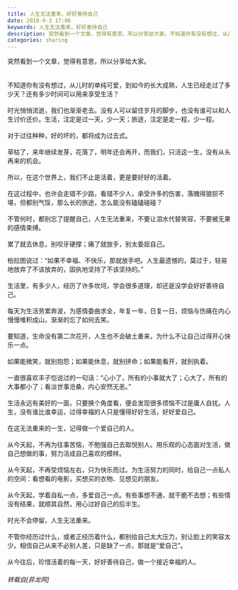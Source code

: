 ```yaml
---
title: 人生无法重来，好好善待自己
date: 2018-9-3 17:06
keywords: 人生无法重来，好好善待自己
description: 突然看到一个文章，觉得有意思，所以分享给大家。不知道你有没有想过，从儿时的单纯可爱，到如今的长大成熟，人生已经走过了多少天？还有多少时间可以用来享受生活？时光悄悄流逝，我们也渐渐老去。没有人可以留住岁月的脚步，也没有谁可以和人生讨价还价。生活，注定是过一天，少一天；旅途，注定是走一程，少一程。对于过往种种，好的坏的，都将成为过去式。草枯了，来年继续发芽，花落了，明年还会再开，而我们，只活这一生，没有从头再来的机会。所以，在这个世界上，我们不止是活着，更是要好好的活着。在这过程中，也许会走错不少路，看错不少人，承受许多的伤害，落魄得狼狈不堪，但都别气馁，那么长的旅途，怎么能没有磕磕碰碰？不管何时，都别忘了提醒自己，人生无法重来，不要让泪水代替笑容，不要被无果的感情束缚。累了就去休息，别咬牙硬撑；痛了就放手，别太委屈自己。柏拉图说过：“如果不幸福、不快乐，那就放手吧。人生最遗憾的，莫过于，轻易地放弃了不该放弃的，固执地坚持了不该坚持的。”生活里，有多少人，经历了许多坎坷，学会很多道理，却还是没学会好好善待自己。每天为生活劳累奔波，为感情委曲求全，年复一年，日复一日，烦恼与伤痛在内心慢慢堆积成山，渐渐的忘了如何去笑。要知道，生命没有第二次花开，人生也不会破土重来，为什么不让自己过得开心快乐一点。如果能微笑，就别抱怨；如果能休息，就别拼命；如果能看开，就别执着。一直很喜欢丰子恺说过的一句话：“心小了，所有的小事就大了；心大了，所有的大事都小了；看淡世事沧桑，内心安然无恙。”生活永远有美好的一面，只要换个角度看，便会发现很多烦恼不过是庸人自扰。人生，没有谁比谁幸运，过得幸福的人只是懂得好好生活，好好爱自己。在这无法重来的一生，记得做一个爱自己的人。从今天起，不再为往事苦恼，不勉强自己去取悦别人。用乐观的心态面对生活，做自己想做的事，努力活成自己喜欢的模样。从今天起，不再受烦恼左右，只为快乐而过。为生活努力的同时，给自己一点私人的空间：看想看的电影，买想买的衣物、见想见的朋友。从今天起，学着自私一点，多爱自己一点。有些事想不通，就干脆不去想；有些情没有结果，就顺其自然，用心过好自己的后半生。时光不会停留，人生无法重来。不管你经历过什么，或者正经历着什么，都别给自己太大压力，别让脸上的笑容太少。相信自己从来不必别人差，只是缺了一点，那就是“爱自己”。从今往后，珍惜活着的每一天，好好善待自己，做一个接近幸福的人。
categories: sharing
---
```

<td class="t_f" id="postmessage_1720580">

突然看到一个文章，觉得有意思，所以分享给大家。<br/>
<br/>
<br/>
不知道你有没有想过，从儿时的单纯可爱，到如今的长大成熟，人生已经走过了多少天？还有多少时间可以用来享受生活？<br/>
<br/>
时光悄悄流逝，我们也渐渐老去。没有人可以留住岁月的脚步，也没有谁可以和人生讨价还价。生活，注定是过一天，少一天；旅途，注定是走一程，少一程。<br/>
<br/>
对于过往种种，好的坏的，都将成为过去式。<br/>
<br/>
草枯了，来年继续发芽，花落了，明年还会再开，而我们，只活这一生，没有从头再来的机会。<br/>
<br/>
所以，在这个世界上，我们不止是活着，更是要好好的活着。<br/>
<br/>
在这过程中，也许会走错不少路，看错不少人，承受许多的伤害，落魄得狼狈不堪，但都别气馁，那么长的旅途，怎么能没有磕磕碰碰？<br/>
<br/>
不管何时，都别忘了提醒自己，人生无法重来，不要让泪水代替笑容，不要被无果的感情束缚。<br/>
<br/>
累了就去休息，别咬牙硬撑；痛了就放手，别太委屈自己。<br/>
<br/>
柏拉图说过：“如果不幸福、不快乐，那就放手吧。人生最遗憾的，莫过于，轻易地放弃了不该放弃的，固执地坚持了不该坚持的。”<br/>
<br/>
生活里，有多少人，经历了许多坎坷，学会很多道理，却还是没学会好好善待自己。<br/>
<br/>
每天为生活劳累奔波，为感情委曲求全，年复一年，日复一日，烦恼与伤痛在内心慢慢堆积成山，渐渐的忘了如何去笑。<br/>
<br/>
要知道，生命没有第二次花开，人生也不会破土重来，为什么不让自己过得开心快乐一点。<br/>
<br/>
如果能微笑，就别抱怨；如果能休息，就别拼命；如果能看开，就别执着。<br/>
<br/>
一直很喜欢丰子恺说过的一句话：“心小了，所有的小事就大了；心大了，所有的大事都小了；看淡世事沧桑，内心安然无恙。”<br/>
<br/>
生活永远有美好的一面，只要换个角度看，便会发现很多烦恼不过是庸人自扰。人生，没有谁比谁幸运，过得幸福的人只是懂得好好生活，好好爱自己。<br/>
<br/>
在这无法重来的一生，记得做一个爱自己的人。<br/>
<br/>
从今天起，不再为往事苦恼，不勉强自己去取悦别人。用乐观的心态面对生活，做自己想做的事，努力活成自己喜欢的模样。<br/>
<br/>
从今天起，不再受烦恼左右，只为快乐而过。为生活努力的同时，给自己一点私人的空间：看想看的电影，买想买的衣物、见想见的朋友。<br/>
<br/>
从今天起，学着自私一点，多爱自己一点。有些事想不通，就干脆不去想；有些情没有结果，就顺其自然，用心过好自己的后半生。<br/>
<br/>
时光不会停留，人生无法重来。<br/>
<br/>
不管你经历过什么，或者正经历着什么，都别给自己太大压力，别让脸上的笑容太少。相信自己从来不必别人差，只是缺了一点，那就是“爱自己”。<br/>
<br/>
从今往后，珍惜活着的每一天，好好善待自己，做一个接近幸福的人。</td>
###### 转载自[菲龙网]